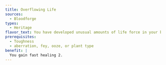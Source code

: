 ```yaml
---
title: Overflowing Life
sources:
  - Bloodforge
types:
  - Heritage
flavor_text: You have developed unusual amounts of life force in your body.
prerequisites:
  - Toughness
  - aberration, fey, ooze, or plant type
benefit: |
  You gain fast healing 2.
---
```

